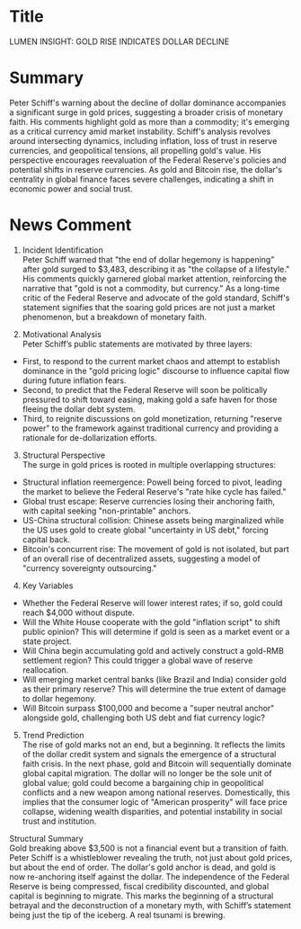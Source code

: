 # Title
LUMEN INSIGHT: GOLD RISE INDICATES DOLLAR DECLINE

# Summary
Peter Schiff's warning about the decline of dollar dominance accompanies a significant surge in gold prices, suggesting a broader crisis of monetary faith. His comments highlight gold as more than a commodity; it's emerging as a critical currency amid market instability. Schiff's analysis revolves around intersecting dynamics, including inflation, loss of trust in reserve currencies, and geopolitical tensions, all propelling gold's value. His perspective encourages reevaluation of the Federal Reserve's policies and potential shifts in reserve currencies. As gold and Bitcoin rise, the dollar's centrality in global finance faces severe challenges, indicating a shift in economic power and social trust.

# News Comment
1. Incident Identification  
Peter Schiff warned that "the end of dollar hegemony is happening" after gold surged to $3,483, describing it as "the collapse of a lifestyle." His comments quickly garnered global market attention, reinforcing the narrative that "gold is not a commodity, but currency." As a long-time critic of the Federal Reserve and advocate of the gold standard, Schiff's statement signifies that the soaring gold prices are not just a market phenomenon, but a breakdown of monetary faith.

2. Motivational Analysis  
Peter Schiff’s public statements are motivated by three layers:  
- First, to respond to the current market chaos and attempt to establish dominance in the "gold pricing logic" discourse to influence capital flow during future inflation fears.  
- Second, to predict that the Federal Reserve will soon be politically pressured to shift toward easing, making gold a safe haven for those fleeing the dollar debt system.  
- Third, to reignite discussions on gold monetization, returning "reserve power" to the framework against traditional currency and providing a rationale for de-dollarization efforts.

3. Structural Perspective  
The surge in gold prices is rooted in multiple overlapping structures:  
- Structural inflation reemergence: Powell being forced to pivot, leading the market to believe the Federal Reserve's "rate hike cycle has failed."  
- Global trust escape: Reserve currencies losing their anchoring faith, with capital seeking "non-printable" anchors.  
- US-China structural collision: Chinese assets being marginalized while the US uses gold to create global "uncertainty in US debt," forcing capital back.  
- Bitcoin's concurrent rise: The movement of gold is not isolated, but part of an overall rise of decentralized assets, suggesting a model of "currency sovereignty outsourcing."

4. Key Variables  
- Whether the Federal Reserve will lower interest rates; if so, gold could reach $4,000 without dispute.  
- Will the White House cooperate with the gold "inflation script" to shift public opinion? This will determine if gold is seen as a market event or a state project.  
- Will China begin accumulating gold and actively construct a gold-RMB settlement region? This could trigger a global wave of reserve reallocation.  
- Will emerging market central banks (like Brazil and India) consider gold as their primary reserve? This will determine the true extent of damage to dollar hegemony.  
- Will Bitcoin surpass $100,000 and become a "super neutral anchor" alongside gold, challenging both US debt and fiat currency logic?

5. Trend Prediction  
The rise of gold marks not an end, but a beginning. It reflects the limits of the dollar credit system and signals the emergence of a structural faith crisis. In the next phase, gold and Bitcoin will sequentially dominate global capital migration. The dollar will no longer be the sole unit of global value; gold could become a bargaining chip in geopolitical conflicts and a new weapon among national reserves. Domestically, this implies that the consumer logic of "American prosperity" will face price collapse, widening wealth disparities, and potential instability in social trust and institution.

Structural Summary  
Gold breaking above $3,500 is not a financial event but a transition of faith. Peter Schiff is a whistleblower revealing the truth, not just about gold prices, but about the end of order. The dollar's gold anchor is dead, and gold is now re-anchoring itself against the dollar. The independence of the Federal Reserve is being compressed, fiscal credibility discounted, and global capital is beginning to migrate. This marks the beginning of a structural betrayal and the deconstruction of a monetary myth, with Schiff’s statement being just the tip of the iceberg. A real tsunami is brewing.
